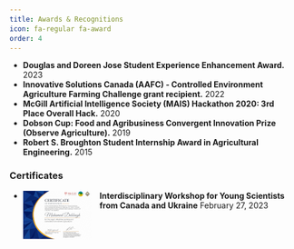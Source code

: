 ```yaml
---
title: Awards & Recognitions
icon: fa-regular fa-award
order: 4
---
```

- **Douglas and Doreen Jose Student Experience Enhancement Award.** 2023
- **Innovative Solutions Canada (AAFC) - Controlled Environment Agriculture Farming Challenge grant recipient.** 2022
- **McGill Artificial Intelligence Society (MAIS) Hackathon 2020: 3rd Place Overall Hack.** 2020
- **Dobson Cup: Food and Agribusiness Convergent Innovation Prize (Observe Agriculture).** 2019
- **Robert S. Broughton Student Internship Award in Agricultural Engineering.** 2015


<div style="text-align: left; margin-bottom:15px;"><h3>Certificates</h3></div>


<div style="text-align: left">
  <ul>
  
  <li><a href="assets/certificates/20230227-Interdisciplinary Workshop for Young Scientists from Canada and Ukraine.pdf" target="_blank" rel="noopener noreferrer"><img style="float: left; margin-right:15px;" src="assets/certificates/preview/20230227-Interdisciplinary Workshop for Young Scientists from Canada and Ukraine.png"></a> <Strong>Interdisciplinary Workshop for Young Scientists from Canada and Ukraine</Strong> February 27, 2023</li>
    
  </ul>

</div>
